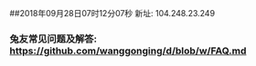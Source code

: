 ##2018年09月28日07时12分07秒 新址: 104.248.23.249
### 兔友常见问题及解答: https://github.com/wanggonging/d/blob/w/FAQ.md
